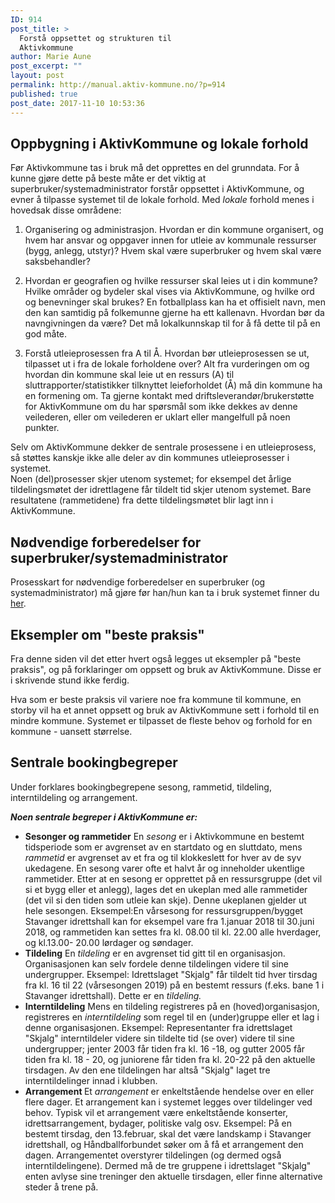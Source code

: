 ```yaml
---
ID: 914
post_title: >
  Forstå oppsettet og strukturen til
  Aktivkommune
author: Marie Aune
post_excerpt: ""
layout: post
permalink: http://manual.aktiv-kommune.no/?p=914
published: true
post_date: 2017-11-10 10:53:36
---
```

## <strong>Oppbygning i AktivKommune og lokale forhold</strong>	 	
Før Aktivkommune tas i bruk må det opprettes en del grunndata. For å kunne gjøre dette på beste måte er det viktig at superbruker/systemadministrator forstår oppsettet i AktivKommune, og evner å tilpasse systemet til de lokale forhold. Med <em>lokale</em>  forhold menes i hovedsak disse områdene:

1) Organisering og administrasjon. Hvordan er din kommune organisert, og hvem har ansvar og oppgaver innen for utleie av kommunale ressurser (bygg, anlegg, utstyr)? Hvem skal være superbruker og hvem skal være saksbehandler?

2) Hvordan er geografien og hvilke ressurser skal leies ut i din kommune? Hvilke områder og bydeler skal vises via AktivKommune, og hvilke ord og benevninger skal brukes? En fotballplass kan ha et offisielt navn, men den kan samtidig på folkemunne gjerne ha ett kallenavn. Hvordan bør da navngivningen da være? Det må lokalkunnskap til for å få dette til på en god måte.

3) Forstå utleieprosessen fra A til Å. Hvordan bør utleieprosessen se ut, tilpasset ut i fra de lokale forholdene over? Alt fra vurderingen om og hvordan din kommune skal leie ut en ressurs (A) til sluttrapporter/statistikker tilknyttet leieforholdet (Å) må din kommune ha en formening om. Ta gjerne kontakt med driftsleverandør/brukerstøtte for AktivKommune om du har spørsmål som ikke dekkes av denne veilederen, eller om veilederen er uklart eller mangelfull på noen punkter.

Selv om AktivKommune dekker de sentrale prosessene i en utleieprosess, så støttes kanskje ikke alle deler av din kommunes utleieprosesser i systemet.  
Noen (del)prosesser skjer utenom systemet; for eksempel det årlige tildelingsmøtet der idrettlagene får tildelt tid skjer utenom systemet. Bare resultatene (rammetidene) fra dette tildelingsmøtet blir lagt inn i AktivKommune. 

## Nødvendige forberedelser for superbruker/systemadministrator
Prosesskart for nødvendige forberedelser en superbruker (og systemadministrator) må gjøre før han/hun kan ta i bruk systemet finner du <a href="http://manual.aktiv-kommune.no/wp-content/uploads/2018/01/Aktivkommune-prosesskart-for-nødvendige-forberedelser-for-systemadministrator-før-oppstart-PDF-3.pdf">her</a>. 

## Eksempler om "beste praksis"
Fra denne siden vil det etter hvert også legges ut eksempler på "beste praksis", og på forklaringer om oppsett og bruk av AktivKommune. Disse er i skrivende stund ikke ferdig. 

Hva som er beste praksis vil variere noe fra kommune til kommune, en storby vil ha et annet oppsett og bruk av AktivKommune sett i forhold til en mindre kommune. Systemet er tilpasset de fleste behov og forhold for en kommune - uansett størrelse.

## Sentrale bookingbegreper
Under forklares bookingbegrepene sesong, rammetid, tildeling, interntildeling og arrangement.	 	

<strong><em>Noen sentrale begreper i AktivKommune er: </em></strong>
<ul>
<li><strong>Sesonger og rammetider</strong>
En <em>sesong </em> er i Aktivkommune en bestemt tidsperiode som er avgrenset av en startdato og en sluttdato, mens <em>rammetid </em> er avgrenset av et fra og til klokkeslett for hver av de syv ukedagene. En sesong varer ofte et halvt år og inneholder ukentlige rammetider. Etter at en sesong er opprettet på en ressursgruppe (det vil si et bygg eller et anlegg), lages det en ukeplan med alle rammetider (det vil si den tiden som utleie kan skje). Denne ukeplanen gjelder ut hele sesongen. 
Eksempel:En vårsesong for ressursgruppen/bygget Stavanger idrettshall kan for eksempel vare fra 1.januar 2018 til 30.juni 2018, og rammetiden  kan settes fra kl. 08.00 til kl. 22.00 alle hverdager, og kl.13.00- 20.00 lørdager og søndager.</li>


<li><strong>Tildeling</strong>
En <em>tildeling </em>er en avgrenset tid gitt til en organisasjon. Organisasjonen kan selv fordele denne tildelingen videre til sine undergrupper. 
Eksempel: Idrettslaget "Skjalg" får tildelt tid hver tirsdag fra kl. 16 til 22 (vårsesongen 2019) på en bestemt ressurs (f.eks. bane 1 i Stavanger idrettshall). Dette er en <em>tildeling.</em>
</li>


<li><strong>Interntildeling</strong>
Mens en tildeling registreres på en (hoved)organisasjon, registreres en <em>interntildeling </em> som regel til en (under)gruppe eller et lag i denne organisasjonen. 
Eksempel: Representanter fra idrettslaget "Skjalg" interntildeler videre sin tildelte tid (se over) videre til sine undergrupper; jenter 2003 får tiden fra kl. 16 -18, og gutter 2005 får tiden fra kl. 18 - 20, og juniorene får tiden fra kl. 20-22 på den aktuelle tirsdagen. Av den ene tildelingen har altså "Skjalg" laget tre interntildelinger innad i klubben.
</li>


<li><strong>Arrangement </strong>
Et <em>arrangement </em> er enkeltstående hendelse over en eller flere dager. Et arrangement kan i systemet legges over tildelinger ved behov. Typisk vil et arrangement være enkeltstående konserter, idrettsarrangement, bydager, politiske valg osv. 
Eksempel: På en bestemt tirsdag, den 13.februar, skal det være landskamp i Stavanger idrettshall, og Håndballforbundet søker om å få et arrangement den dagen. Arrangementet overstyrer tildelingen (og dermed også interntildelingene). Dermed må de tre gruppene i idrettslaget "Skjalg" enten avlyse sine treninger den aktuelle tirsdagen, eller finne alternative steder å trene på.</li>

</ul>
&nbsp;